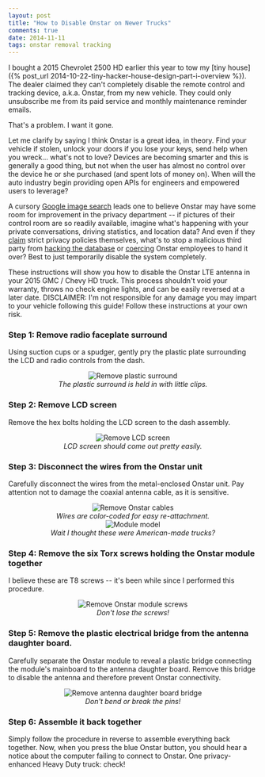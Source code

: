 ```yaml
---
layout: post
title: "How to Disable Onstar on Newer Trucks"
comments: true
date: 2014-11-11
tags: onstar removal tracking
---
```


I bought a 2015 Chevrolet 2500 HD earlier this year to tow my [tiny
house]({% post_url 2014-10-22-tiny-hacker-house-design-part-i-overview %}). The
dealer claimed they can't completely disable the remote control and
tracking device, a.k.a. Onstar, from my new vehicle. They could only
unsubscribe me from its paid service and monthly maintenance reminder emails.

That's a problem. I want it gone.

<!-- break -->

Let me clarify by saying I think Onstar is a great idea, in theory. Find your
vehicle if stolen, unlock your doors if you lose your keys, send help when you
wreck... what's not to love? Devices are becoming smarter and this is
generally a good thing, but not when the user has almost no control over the
device he or she purchased (and spent lots of money on). When will the auto
industry begin providing open APIs for engineers and empowered users to
leverage?

A cursory [Google image search](https://www.google.com/search?as_st=y&tbm=isch&hl=en&as_q=onstar+control+room&as_epq=&as_oq=&as_eq=&imgsz=&imgar=&imgc=&imgcolor=&imgtype=&cr=&as_sitesearch=&safe=images&as_filetype=&as_rights=)
leads one to believe Onstar may have some room for improvement in the privacy
department -- if pictures of their control room are so readily available,
imagine what's happening with your private conversations, driving statistics,
and location data? And even if they
[claim](https://www.onstar.com/web/portal/privacy?g=1) strict privacy policies
themselves, what's to stop a malicious third party from [hacking the
database](http://resources.infosecinstitute.com/fbi-tor-exploit/) or
[coercing](http://www.theguardian.com/technology/2013/oct/07/fbi-bitcoin-silk-road-ross-ulbricht)
Onstar employees to hand it over? Best to just temporarily disable the system
completely.

These instructions will show you how to disable the Onstar LTE antenna in your
2015 GMC / Chevy HD truck. This process shouldn't void your warranty, throws no
check engine lights, and can be easily reversed at a later date. DISCLAIMER:
I'm not responsible for any damage you may impart to your vehicle following
this guide! Follow these instructions at your own risk.

### Step 1: Remove radio faceplate surround

Using suction cups or a spudger, gently pry the plastic plate surrounding the
LCD and radio controls from the dash.

<center>
  <img src="/img/onstar-removal/1.jpg" alt="Remove plastic surround">
  <div class="caption">
    <i>
      The plastic surround is held in with little clips.
    </i>
  </div>
</center>

### Step 2: Remove LCD screen

Remove the hex bolts holding the LCD screen to the dash assembly.

<center>
  <img src="/img/onstar-removal/2.jpg" alt="Remove LCD screen">
  <div class="caption">
    <i>
      LCD screen should come out pretty easily.
    </i>
  </div>
</center>

### Step 3: Disconnect the wires from the Onstar unit

Carefully disconnect the wires from the metal-enclosed Onstar unit. Pay
attention not to damage the coaxial antenna cable, as it is sensitive.

<center>
  <img src="/img/onstar-removal/3.jpg" alt="Remove Onstar cables">
  <div class="caption">
    <i>
      Wires are color-coded for easy re-attachment.
    </i>
  </div>
</center>

<center>
  <img src="/img/onstar-removal/3.5.jpg" alt="Module model">
  <div class="caption">
    <i>
      Wait I thought these were American-made trucks?
    </i>
  </div>
</center>

### Step 4: Remove the six Torx screws holding the Onstar module together

I believe these are T8 screws -- it's been while since I performed this
procedure.

<center>
  <img src="/img/onstar-removal/4.jpg" alt="Remove Onstar module screws">
  <div class="caption">
    <i>
      Don't lose the screws!
    </i>
  </div>
</center>

### Step 5: Remove the plastic electrical bridge from the antenna daughter board.

Carefully separate the Onstar module to reveal a plastic bridge connecting the
module's mainboard to the antenna daughter board. Remove this bridge to disable
the antenna and therefore prevent Onstar connectivity.

<center>
  <img src="/img/onstar-removal/5.jpg" alt="Remove antenna daughter board
bridge">
  <div class="caption">
    <i>
      Don't bend or break the pins!
    </i>
  </div>
</center>

### Step 6: Assemble it back together

Simply follow the procedure in reverse to assemble everything back together.
Now, when you press the blue Onstar button, you should hear a notice about the
computer failing to connect to Onstar. One privacy-enhanced Heavy Duty truck:
check!
